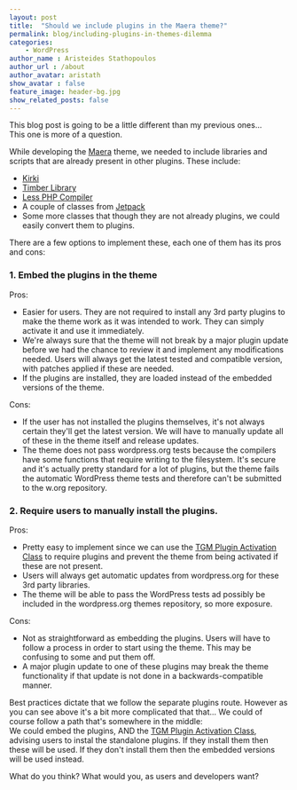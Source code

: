 ```yaml
---
layout: post
title:  "Should we include plugins in the Maera theme?"
permalink: blog/including-plugins-in-themes-dilemma
categories:
    - WordPress
author_name : Aristeides Stathopoulos
author_url : /about
author_avatar: aristath
show_avatar : false
feature_image: header-bg.jpg
show_related_posts: false
---
```


This blog post is going to be a little different than my previous ones...  
This one is more of a question.

While developing the [Maera](https://github.com/wpmu/maera) theme, we needed to include libraries and scripts that are already present in other plugins. These include:

* [Kirki](http://kirki.org)
* [Timber Library](https://wordpress.org/plugins/timber-library/)
* [Less PHP Compiler](https://wordpress.org/plugins/lessphp/)
* A couple of classes from [Jetpack](https://wordpress.org/plugins/jetpack/)
* Some more classes that though they are not already plugins, we could easily convert them to plugins.

There are a few options to implement these, each one of them has its pros and cons:

### 1. Embed the plugins in the theme

Pros:

* Easier for users. They are not required to install any 3rd party plugins to make the theme work as it was intended to work. They can simply activate it and use it immediately.
* We're always sure that the theme will not break by a major plugin update before we had the chance to review it and implement any modifications needed. Users will always get the latest tested and compatible version, with patches applied if these are needed.
* If the plugins are installed, they are loaded instead of the embedded versions of the theme.

Cons:

* If the user has not installed the plugins themselves, it's not always certain they'll get the latest version. We will have to manually update all of these in the theme itself and release updates.
* The theme does not pass wordpress.org tests because the compilers have some functions that require writing to the filesystem. It's secure and it's actually pretty standard for a lot of plugins, but the theme fails the automatic WordPress theme tests and therefore can't be submitted to the w.org repository.

### 2. Require users to manually install the plugins.

Pros:

* Pretty easy to implement since we can use the [TGM Plugin Activation Class](http://tgmpluginactivation.com/) to require plugins and prevent the theme from being activated if these are not present.
* Users will always get automatic updates from wordpress.org for these 3rd party libraries.
* The theme will be able to pass the WordPress tests ad possibly be included in the wordpress.org themes repository, so more exposure.

Cons:

* Not as straightforward as embedding the plugins. Users will have to follow a process in order to start using the theme. This may be confusing to some and put them off.
* A major plugin update to one of these plugins may break the theme functionality if that update is not done in a backwards-compatible manner.


Best practices dictate that we follow the separate plugins route. However as you can see above it's a bit more complicated that that... We could of course follow a path that's somewhere in the middle:  
We could embed the plugins, AND the [TGM Plugin Activation Class](http://tgmpluginactivation.com/), advising users to instal the standalone plugins. If they install them then these will be used. If they don't install them then the embedded versions will be used instead.

What do you think?
What would you, as users and developers want?
